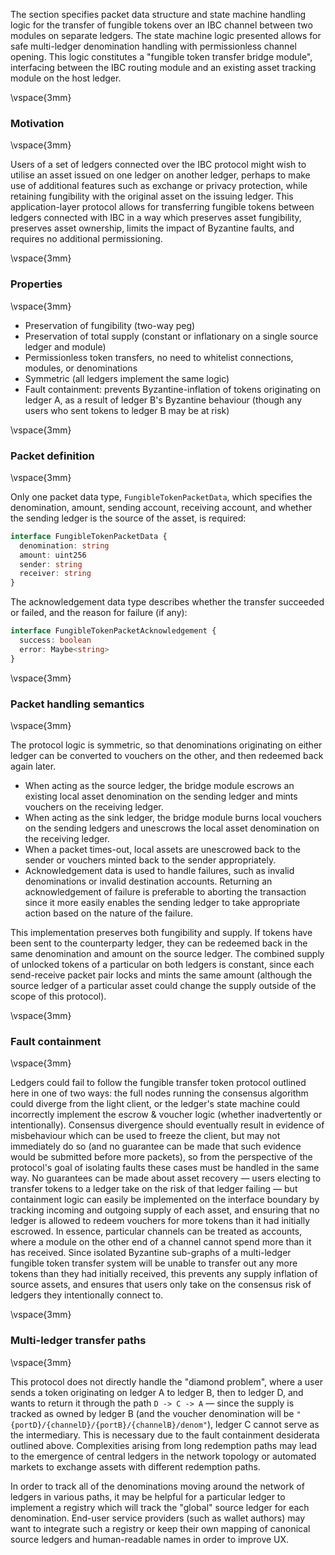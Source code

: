 The section specifies packet data structure and state machine handling logic for the transfer of fungible tokens over an IBC channel between two modules on separate ledgers. The state machine logic presented allows for safe multi-ledger denomination handling with permissionless channel opening. This logic constitutes a "fungible token transfer bridge module", interfacing between the IBC routing module and an existing asset tracking module on the host ledger.

\vspace{3mm}

### Motivation

\vspace{3mm}

Users of a set of ledgers connected over the IBC protocol might wish to utilise an asset issued on one ledger on another ledger, perhaps to make use of additional features such as exchange or privacy protection, while retaining fungibility with the original asset on the issuing ledger. This application-layer protocol allows for transferring fungible tokens between ledgers connected with IBC in a way which preserves asset fungibility, preserves asset ownership, limits the impact of Byzantine faults, and requires no additional permissioning.

\vspace{3mm}

### Properties

\vspace{3mm}

- Preservation of fungibility (two-way peg)
- Preservation of total supply (constant or inflationary on a single source ledger and module)
- Permissionless token transfers, no need to whitelist connections, modules, or denominations
- Symmetric (all ledgers implement the same logic)
- Fault containment: prevents Byzantine-inflation of tokens originating on ledger A, as a result of ledger B's Byzantine behaviour (though any users who sent tokens to ledger B may be at risk)

\vspace{3mm}

### Packet definition

\vspace{3mm}

Only one packet data type, `FungibleTokenPacketData`, which specifies the denomination, amount, sending account, receiving account, and whether the sending ledger is the source of the asset, is required:

```typescript
interface FungibleTokenPacketData {
  denomination: string
  amount: uint256
  sender: string
  receiver: string
}
```

The acknowledgement data type describes whether the transfer succeeded or failed, and the reason for failure (if any):

```typescript
interface FungibleTokenPacketAcknowledgement {
  success: boolean
  error: Maybe<string>
}
```

\vspace{3mm}

### Packet handling semantics

\vspace{3mm}

The protocol logic is symmetric, so that denominations originating on either ledger can be converted to vouchers on the other, and then redeemed back again later.

- When acting as the source ledger, the bridge module escrows an existing local asset denomination on the sending ledger and mints vouchers on the receiving ledger.
- When acting as the sink ledger, the bridge module burns local vouchers on the sending ledgers and unescrows the local asset denomination on the receiving ledger.
- When a packet times-out, local assets are unescrowed back to the sender or vouchers minted back to the sender appropriately.
- Acknowledgement data is used to handle failures, such as invalid denominations or invalid destination accounts. Returning
  an acknowledgement of failure is preferable to aborting the transaction since it more easily enables the sending ledger
  to take appropriate action based on the nature of the failure.

This implementation preserves both fungibility and supply. If tokens have been sent to the counterparty ledger, they can be redeemed back in the same denomination and amount on the source ledger.
The combined supply of unlocked tokens of a particular on both ledgers is constant, since each send-receive packet pair locks and mints the same amount (although the source ledger of a particular
asset could change the supply outside of the scope of this protocol).

\vspace{3mm}

### Fault containment

\vspace{3mm}

Ledgers could fail to follow the fungible transfer token protocol outlined here in one of two ways: the full nodes running the consensus algorithm could diverge from the light client, or the ledger's state machine could incorrectly implement the escrow & voucher logic (whether inadvertently or intentionally). Consensus divergence should eventually result in evidence of misbehaviour which can be used to freeze the client, but may not immediately do so (and no guarantee can be made that such evidence would be submitted before more packets), so from the perspective of the protocol's goal of isolating faults these cases must be handled in the same way. No guarantees can be made about asset recovery — users electing to transfer tokens to a ledger take on the risk of that ledger failing — but containment logic can easily be implemented on the interface boundary by tracking incoming and outgoing supply of each asset, and ensuring that no ledger is allowed to redeem vouchers for more tokens than it had initially escrowed. In essence, particular channels can be treated as accounts, where a module on the other end of a channel cannot spend more than it has received. Since isolated Byzantine sub-graphs of a multi-ledger fungible token transfer system will be unable to transfer out any more tokens than they had initially received, this prevents any supply inflation of source assets, and ensures that users only take on the consensus risk of ledgers they intentionally connect to.

\vspace{3mm}

### Multi-ledger transfer paths

\vspace{3mm}

This protocol does not directly handle the "diamond problem", where a user sends a token originating on ledger A to ledger B, then to ledger D, and wants to return it through the path `D -> C -> A` — since the supply is tracked as owned by ledger B (and the voucher denomination will be `"{portD}/{channelD}/{portB}/{channelB}/denom"`), ledger C cannot serve as the intermediary. This is necessary due to the fault containment desiderata outlined above. Complexities arising from long redemption paths may lead to the emergence of central ledgers in the network topology or automated markets to exchange assets with different redemption paths.

In order to track all of the denominations moving around the network of ledgers in various paths, it may be helpful for a particular ledger to implement a registry which will track the "global" source ledger for each denomination. End-user service providers (such as wallet authors) may want to integrate such a registry or keep their own mapping of canonical source ledgers and human-readable names in order to improve UX.

